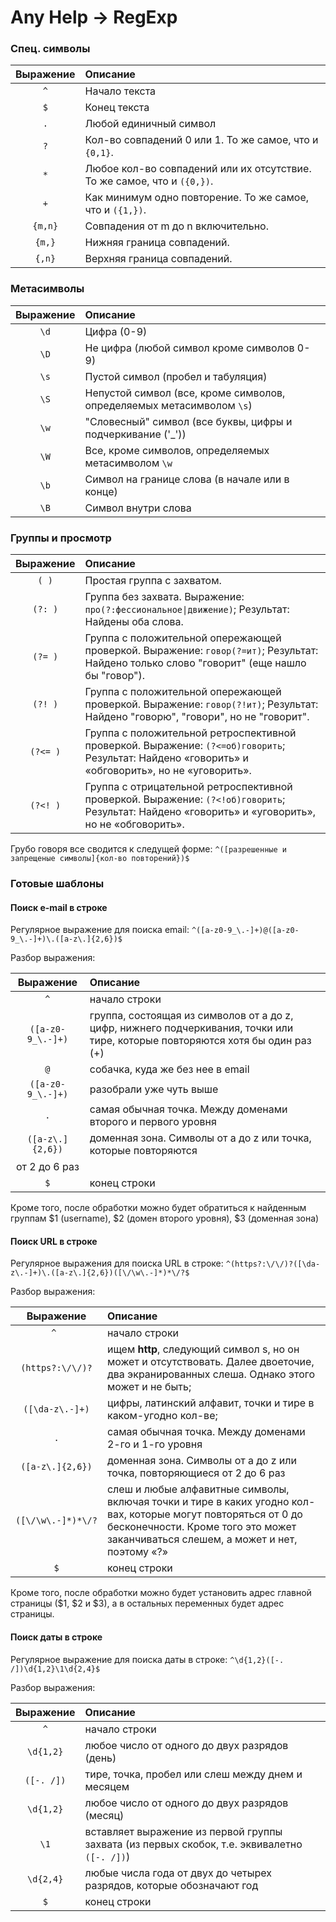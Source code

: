 # Any Help -> RegExp
### Спец. символы

|Выражение|Описание|
|:-:|:-|
|`^`|Начало текста|
|`$`|Конец текста|
|`.`|Любой единичный символ|
|`?`|Кол-во совпадений 0 или 1. То же самое, что и `{0,1}`.|
|`*`|Любое кол-во совпадений или их отсутствие. То же самое, что и `({0,})`.|
|`+`|Как минимум одно повторение. То же самое, что и `({1,})`.|
|`{m,n}`|Совпадения от m до n включительно.|
|`{m,}`|Нижняя граница совпадений.|
|`{,n}`|Верхняя граница совпадений.|


### Метасимволы

|Выражение|Описание|
|:-:|:-|
|`\d`|Цифра (0-9)|
|`\D`|Не цифра (любой символ кроме символов 0-9)|
|`\s`|Пустой символ (пробел и табуляция)|
|`\S`|Непустой символ (все, кроме символов, определяемых метасимволом `\s`)|
|`\w`|"Словесный" символ (все буквы, цифры и подчеркивание ('_'))|
|`\W`|Все, кроме символов, определяемых метасимволом `\w`|
|`\b`|Символ на границе слова (в начале или в конце)|
|`\B`|Символ внутри слова|


### Группы и просмотр

|Выражение|Описание|
|:-:|:-|
|`( )`|Простая группа с захватом.|
|`(?: )`|Группа без захвата. Выражение: `про(?:фессиональное\|движение)`; Результат: Найдены оба слова.|
|`(?= )`|Группа с положительной опережающей проверкой. Выражение: `говор(?=ит)`; Результат: Найдено только слово "говорит" (еще нашло бы "говор").|
|`(?! )`|Группа с положительной опережающей проверкой. Выражение: `говор(?!ит)`; Результат: Найдено "говорю", "говори", но не "говорит".|
|`(?<= )`|Группа с положительной ретроспективной проверкой. Выражение: `(?<=об)говорить`; Результат: Найдено «говорить» и «обговорить», но не «уговорить».|
|`(?<! )`|Группа с отрицательной ретроспективной проверкой. Выражение: `(?<!об)говорить`; Результат: Найдено «говорить» и «уговорить», но не «обговорить».|

Грубо говоря все сводится к следущей форме:
`^([разрешенные и запрещеные символы]{кол-во повторений})$`

### Готовые шаблоны
#### Поиск e-mail в строке
Регулярное выражение для поиска email:
`^([a-z0-9_\.-]+)@([a-z0-9_\.-]+)\.([a-z\.]{2,6})$`

Разбор выражения:

|Выражение|Описание|
|:-:|:-|
|`^`|начало строки|
|`([a-z0-9_\.-]+)`|группа, состоящая из символов от a до z, цифр, нижнего подчеркивания, точки или тире, которые повторяются хотя бы один раз (+)|
|`@`|собачка, куда же без нее в email|
|`([a-z0-9_\.-]+)`|разобрали уже чуть выше|
|`.`|самая обычная точка. Между доменами второго и первого уровня|
|`([a-z\.]{2,6})`|доменная зона. Символы от a до z или точка, которые повторяются
от 2 до 6 раз|
|`$`|конец строки|

Кроме того, после обработки можно будет обратиться к найденным группам $1 (username), $2 (домен второго уровня), $3 (доменная зона)

#### Поиск URL в строке
Регулярное выражения для поиска URL в строке:
`^(https?:\/\/)?([\da-z\.-]+)\.([a-z\.]{2,6})([\/\w\.-]*)*\/?$`

Разбор выражения:

|Выражение|Описание|
|:-:|:-|
|`^ `|начало строки|
|`(https?:\/\/)?`|ищем __http__, следующий символ s, но он может и отсутствовать. Далее двоеточие, два экранированных слеша. Однако этого может и не быть;|
|`([\da-z\.-]+)`|цифры, латинский алфавит, точки и тире в каком-угодно кол-ве;|
|`.`|самая обычная точка. Между доменами 2-го и 1-го уровня|
|`([a-z\.]{2,6})`|доменная зона. Символы от a до z или точка, повторяющиеся от 2 до 6 раз|
|`([\/\w\.-]*)*\/?`|слеш и любые алфавитные символы, включая точки и тире в каких угодно кол-вах, которые могут повторяться от 0 до бесконечности. Кроме того это может заканчиваться слешем, а может и нет, поэтому «?»|
|`$`|конец строки|

Кроме того, после обработки можно будет установить адрес главной страницы ($1, $2 и $3), а в остальных переменных будет адрес страницы.

#### Поиск даты в строке
Регулярное выражение для поиска даты в строке:
`^\d{1,2}([-. /])\d{1,2}\1\d{2,4}$`

Разбор выражения:

|Выражение|Описание|
|:-:|:-|
|`^`|начало строки|
|`\d{1,2}`|любое число от одного до двух разрядов (день)|
|`([-. /])`|тире, точка, пробел или слеш между днем и месяцем|
|`\d{1,2}`|любое число от одного до двух разрядов (месяц)|
|`\1`|вставляет выражение из первой группы захвата (из первых скобок, т.е. эквивалетно `([-. /])`)|
|`\d{2,4}`|любые числа года от двух до четырех разрядов, которые обозначают год|
|`$`|конец строки|